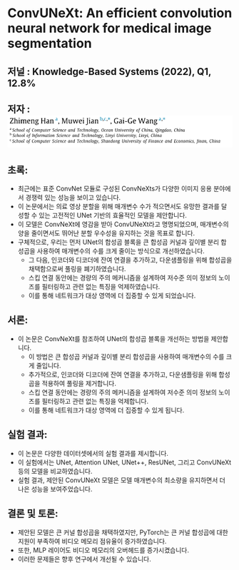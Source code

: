 # ConvUNeXt: An efficient convolution neural network for medical image segmentation

## 저널 : Knowledge-Based Systems (2022), Q1, 12.8%

## 저자 : ![Alt text](image.png)

## 초록:
- 최근에는 표준 ConvNet 모듈로 구성된 ConvNeXts가 다양한 이미지 응용 분야에서 경쟁력 있는 성능을 보이고 있습니다.
- 이 논문에서는 의료 영상 분할을 위해 매개변수 수가 적으면서도 유망한 결과를 달성할 수 있는 고전적인 UNet 기반의 효율적인 모델을 제안합니다.
- 이 모델은 ConvNeXt에 영감을 받아 ConvUNeXt라고 명명되었으며, 매개변수의 양을 줄이면서도 뛰어난 분할 우수성을 유지하는 것을 목표로 합니다.
- 구체적으로, 우리는 먼저 UNet의 합성곱 블록을 큰 합성곱 커널과 깊이별 분리 합성곱을 사용하여 매개변수의 수를 크게 줄이는 방식으로 개선하였습니다.
  - 그 다음, 인코더와 디코더에 잔여 연결을 추가하고, 다운샘플링을 위해 합성곱을 채택함으로써 풀링을 폐기하였습니다.
  - 스킵 연결 동안에는 경량의 주의 메커니즘을 설계하여 저수준 의미 정보의 노이즈를 필터링하고 관련 없는 특징을 억제하였습니다. 
  - 이를 통해 네트워크가 대상 영역에 더 집중할 수 있게 되었습니다.


## 서론: 
- 이 논문은 ConvNeXt를 참조하여 UNet의 합성곱 블록을 개선하는 방법을 제안합니다. 
  - 이 방법은 큰 합성곱 커널과 깊이별 분리 합성곱을 사용하여 매개변수의 수를 크게 줄입니다. 
  - 추가적으로, 인코더와 디코더에 잔여 연결을 추가하고, 다운샘플링을 위해 합성곱을 적용하여 풀링을 제거합니다. 
  - 스킵 연결 동안에는 경량의 주의 메커니즘을 설계하여 저수준 의미 정보의 노이즈를 필터링하고 관련 없는 특징을 억제합니다. 
  - 이를 통해 네트워크가 대상 영역에 더 집중할 수 있게 됩니다.

## 실험 결과: 
- 이 논문은 다양한 데이터셋에서의 실험 결과를 제시합니다. 
- 이 실험에서는 UNet, Attention UNet, UNet++, ResUNet, 그리고 ConvUNeXt 등의 모델을 비교하였습니다. 
- 실험 결과, 제안된 ConvUNeXt 모델은 모델 매개변수의 최소량을 유지하면서 더 나은 성능을 보여주었습니다.

## 결론 및 토론: 
- 제안된 모델은 큰 커널 합성곱을 채택하였지만, PyTorch는 큰 커널 합성곱에 대한 지원이 부족하여 비디오 메모리 점유율이 증가하였습니다. 
- 또한, MLP 레이어도 비디오 메모리의 오버헤드를 증가시켰습니다. 
- 이러한 문제들은 향후 연구에서 개선될 수 있습니다.